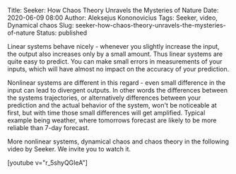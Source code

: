 Title: Seeker: How Chaos Theory Unravels the Mysteries of Nature
Date: 2020-06-09 08:00
Author: Aleksejus Kononovicius
Tags: Seeker, video, Dynamical chaos
Slug: seeker-how-chaos-theory-unravels-the-mysteries-of-nature
Status: published

Linear systems behave nicely - whenever you slightly increase the input, the
output also increases only by a small amount. Thus linear systems are quite easy
to predict. You can make small errors in measurements of your inputs, which will
have almost no impact on the accuracy of your prediction.

Nonlinear systems are different in this regard - even small difference in the
input can lead to divergent outputs. In other words the differences between the
systems trajectories, or alternatively differences between your prediction and
the actual behavior of the system, won't be noticeable at first, but with time
those small differences will get amplified. Typical example being weather, where
tomorrows forecast are likely to be more reliable than 7-day forecast.

More nonlinear systems, dynamical chaos and chaos theory in the following video
by Seeker. We invite you to watch it.

[youtube v="r_5shyQGIeA"]

